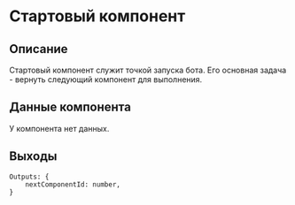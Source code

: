 # Стартовый компонент

## Описание

Стартовый компонент служит точкой запуска бота. Его основная задача - вернуть следующий компонент для выполнения.

## Данные компонента

У компонента нет данных.

## Выходы 

```
Outputs: {
    nextComponentId: number,
}
```
